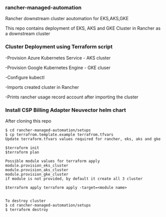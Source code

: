 ### rancher-managed-automation
Rancher downstream cluster aoutomation for EKS,AKS,GKE

This repo contains deployment of EKS, AKS and GKE Cluster in Rancher as a downstream cluster

### Cluster Deployment using Terraform script


-Provision Azure Kubernetes Service - AKS cluster 

-Provision Google Kubernetes Engine - GKE cluser

-Configure kubectl

-Imports created cluster in Rancher

-Prints rancher usage record account after importing the cluster

### Install CSP Billing Adapter Neuvector helm chart

After cloning this repo
```
$ cd rancher-managed-automation/setups
$ cp terrafrom.template.example terrafrom.tfvars
Update terraform.tfvars values required for rancher, eks, aks and gke 

$terraform init
$terraform plan

Possible module values for terraform apply
module.provision_eks_cluster
module.provision_aks_cluster
module.provision_gke_cluster
if module is not provided, by default it create all 3 cluster

$terraform apply terraform apply -target=<module name>


To destroy cluster
$ cd rancher-managed-automation/setups
$ terraform destroy
